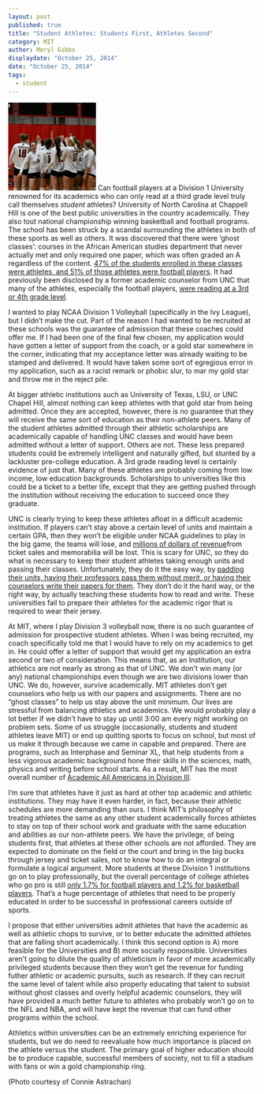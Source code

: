 ```yaml
---
layout: post
published: true
title: "Student Athletes: Students First, Athletes Second"
category: MIT
author: Meryl Gibbs
displaydate: "October 25, 2014"
date: "October 25, 2014"
tags: 
  - student
---
```


![IMG_3167-2.JPG](/assets/IMG_3167-2.JPG)
Can football players at a Division 1 University renowned for its academics who can only read at a third grade level truly call themselves _student_ athletes? University of North Carolina at Chappell Hill is one of the best public universities in the country academically. They also tout national championship winning basketball and football programs. The school has been struck by a scandal surrounding the athletes in both of these sports as well as others. It was discovered that there were ‘ghost classes’: courses in the African American studies department that never actually met and only required one paper, which was often graded an A regardless of the content. [47% of the students enrolled in these classes were athletes, and 51% of those athletes were football players]( http://www.bostonglobe.com/news/nation/2014/10/22/unc-academic-fraud-case-includes-more-than-students/dntcv3mb3VeAzyAqi00WQM/story.html ). It had previously been disclosed by a former academic counselor from UNC that many of the athletes, especially the football players, [were reading at a 3rd or 4th grade level](http://www.cnn.com/2014/01/07/us/ncaa-athletes-reading-scores/). 

I wanted to play NCAA Division 1 Volleyball (specifically in the Ivy League), but I didn’t make the cut. Part of the reason I had wanted to be recruited at these schools was the guarantee of admission that these coaches could offer me.  If I had been one of the final few chosen, my application would have gotten a letter of support from the coach, or a gold star somewhere in the corner, indicating that my acceptance letter was already waiting to be stamped and delivered. It would have taken some sort of egregious error in my application, such as a racist remark or phobic slur, to mar my gold star and throw me in the reject pile.

At bigger athletic institutions such as University of Texas, LSU, or UNC Chapel Hill, almost nothing can keep athletes with that gold star from being admitted. Once they are accepted, however, there is no guarantee that they will receive the same sort of education as their non-athlete peers. Many of the student athletes admitted through their athletic scholarships are academically capable of handling UNC classes and would have been admitted without a letter of support. Others are not. These less prepared students could be extremely intelligent and naturally gifted, but stunted by a lackluster pre-college education. A 3rd grade reading level is certainly evidence of just that. Many of these athletes are probably coming from low income, low education backgrounds. Scholarships to universities like this could be a ticket to a better life, except that they are getting pushed through the institution without receiving the education to succeed once they graduate. 

UNC is clearly trying to keep these athletes afloat in a difficult academic institution. If players can’t stay above a certain level of units and maintain a certain GPA, then they won’t be eligible under NCAA guidelines to play in the big game, the teams will lose, and [millions of dollars of revenue](http://www.forbes.com/sites/sportsmoney/2011/03/07/duke-louisville-north-carolina-generate-the-most-college-basketball-revenue/)from ticket sales and memorabilia will be lost. This is scary for UNC, so they do what is necessary to keep their student athletes taking enough units and passing their classes. Unfortunately, they do it the easy way, by [padding their units, having their professors pass them without merit, or having their counselors write their papers for them](http://www.npr.org/2014/01/06/260265169/unc-may-have-passed-football-players-with-phantom-classes). They don’t do it the hard way, or the right way, by actually teaching these students how to read and write. These universities fail to prepare their athletes for the academic rigor that is required to wear their jersey.

At MIT, where I play Division 3 volleyball now, there is no such guarantee of admission for prospective student athletes. When I was being recruited, my coach specifically told me that I would have to rely on my academics to get in. He could offer a letter of support that would get my application an extra second or two of consideration. This means that, as an Institution, our athletics are not nearly as strong as that of UNC. We don't win many (or any) national championships even though we are two divisions lower than UNC. We do, however, survive academically. MIT athletes don’t get counselors who help us with our papers and assignments. There are no “ghost classes” to help us stay above the unit minimum. Our lives are stressful from balancing athletics and academics. We would probably play a lot better if we didn’t have to stay up until 3:00 am every night working on problem sets. Some of us struggle (occasionally, students and student athletes leave MIT) or end up quitting sports to focus on school, but most of us make it through because we came in capable and prepared.  There are programs, such as Interphase and Seminar XL, that help students from a less vigorous academic background hone their skills in the sciences, math, physics and writing before school starts. As a result, MIT has the most overall number of [Academic All Americans in Division III](http://web.mit.edu/athletics/www/department/DAPERQuickFacts09.pdf).

I’m sure that athletes have it just as hard at other top academic and athletic institutions. They may have it even harder, in fact, because their athletic schedules are more demanding than ours. I think MIT’s philosophy of treating athletes the same as any other student academically forces athletes to stay on top of their school work and graduate with the same education and abilities as our non-athlete peers. We have the privilege, of being students first, that athletes at these other schools are not afforded. They are expected to dominate on the field or the court and bring in the big bucks through jersey and ticket sales, not to know how to do an integral or formulate a logical argument. More students at these Division 1 institutions go on to play professionally, but the overall percentage of college athletes who go pro is still [only 1.7% for football players and 1.2% for basketball players](http://www.businessinsider.com/odds-college-athletes-become-professionals-2012-2?op=1). That’s a huge percentage of athletes that need to be properly educated in order to be successful in professional careers outside of sports.

I propose that either universities admit athletes that have the academic as well as athletic chops to survive, or to better educate the admitted athletes that are falling short academically. I think this second option is A) more feasible for the Universities and B) more socially responsible. Universities aren’t going to dilute the quality of athleticism in favor of more academically privileged students because then they won’t get the revenue for funding futher athletic or academic pursuits, such as research. If they can recruit the same level of talent while also properly educating that talent to subsist without ghost classes and overly helpful academic counselors, they will have provided a much better future to athletes who probably won’t go on to the NFL and NBA, and will have kept the revenue that can fund other programs within the school.

Athletics within universities can be an extremely enriching experience for students, but we do need to reevaluate how much importance is placed on the athlete versus the student. The primary goal of higher education should be to produce capable, successful members of society, not to fill a stadium with fans or win a gold championship ring.

(Photo courtesy of Connie Astrachan)